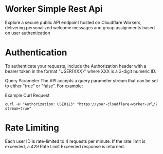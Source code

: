 # Worker Simple Rest Api
Explore a secure public API endpoint hosted on Cloudflare Workers, delivering personalized welcome messages and group assignments based on user authentication

# Authentication
To authenticate your requests, include the Authorization header with a bearer token in the format "USER{XXX}" where XXX is a 3-digit numeric ID.

Query Parameter
The API accepts a query parameter stream that can be set to either "true" or "false". For example:

Example Curl Request
```
curl -H "Authorization: USER123" "https://your-cloudflare-worker-url/?stream=true"
```

# Rate Limiting
Each user ID is rate-limited to 4 requests per minute. If the rate limit is exceeded, a 429 Rate Limit Exceeded response is returned.